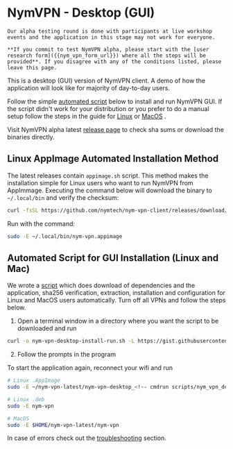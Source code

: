 # NymVPN - Desktop (GUI)

```admonish info
Our alpha testing round is done with participants at live workshop events and the application in this stage may not work for everyone.

**If you commit to test NymVPN alpha, please start with the [user research form]({{nym_vpn_form_url}}) where all the steps will be provided**. If you disagree with any of the conditions listed, please leave this page.
```

This is a desktop (GUI) version of NymVPN client. A demo of how the application will look like for majority of day-to-day users.

Follow the simple [automated script](#automated-script-for-gui-installation) below to install and run NymVPN GUI. If the script didn't work for your distribution or you prefer to do a manual setup follow the steps in the guide for [Linux](gui-linux.md) or [MacOS](gui-mac.md) .

Visit NymVPN alpha latest [release page](https://github.com/nymtech/nym-vpn-client) to check sha sums or download the binaries directly.

## Linux AppImage Automated Installation Method

The latest releases contain `appimage.sh` script. This method makes the installation simple for Linux users who want to run NymVPN from AppImmage. Executing the command below will download the binary to `~/.local/bin` and verify the checksum:
```sh
curl -fsSL https://github.com/nymtech/nym-vpn-client/releases/download/nym-vpn-desktop-v<!-- cmdrun scripts/nym_vpn_desktop_version.sh -->/appimage.sh | bash
```

Run with the command:
```sh
sudo -E ~/.local/bin/nym-vpn.appimage
```

## Automated Script for GUI Installation (Linux and Mac)

We wrote a [script](https://gist.github.com/tommyv1987/7d210d4daa8f7abc61f9a696d0321f19) which does download of dependencies and the application, sha256 verification, extraction, installation and configuration for Linux and MacOS users automatically. Turn off all VPNs and follow the steps below.

1. Open a terminal window in a directory where you want the script to be downloaded and run
```sh
curl -o nym-vpn-desktop-install-run.sh -L https://gist.githubusercontent.com/tommyv1987/7d210d4daa8f7abc61f9a696d0321f19/raw/939ac8d0afed69f43739b9cf2e5728454ea2c437/nym-vpn-client-install-run.sh && chmod u+x nym-vpn-desktop-install-run.sh && sudo -E ./nym-vpn-desktop-install-run.sh
```

2. Follow the prompts in the program

To start the application again, reconnect your wifi and run
```sh
# Linux .AppImage
sudo -E ~/nym-vpn-latest/nym-vpn-desktop_<!-- cmdrun scripts/nym_vpn_desktop_version.sh -->_ubuntu-22.04_x86_64/nym-vpn_<!-- cmdrun scripts/nym_vpn_desktop_version.sh -->_amd64.AppImage

# Linux .deb
sudo -E nym-vpn

# MacOS
sudo -E $HOME/nym-vpn-latest/nym-vpn
```

In case of errors check out the [troubleshooting](troubleshooting.md#running-gui-failed-due-to-toml-parse-error) section.
